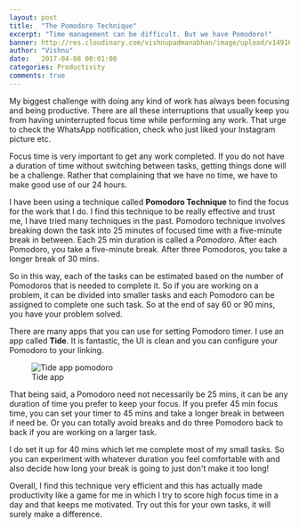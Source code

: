 ```yaml
---
layout: post
title:  "The Pomodoro Technique"
excerpt: "Time management can be difficult. But we have Pomodoro!"
banner: http://res.cloudinary.com/vishnupadmanabhan/image/upload/v1491643068/productivity/pomodoro.jpg
author: "Vishnu"
date:   2017-04-08 00:01:00
categories: Productivity
comments: true
---
```

My biggest challenge with doing any kind of work has always been focusing and being productive. There are all these interruptions that usually keep you from having uninterrupted focus time while performing any work. That urge to check the WhatsApp notification, check who just liked your Instagram picture etc.

Focus time is very important to get any work completed. If you do not have a duration of time without switching between tasks, getting things done will be a challenge. Rather that complaining that we have no time, we have to make good use of our 24 hours.

I have been using a technique called **Pomodoro Technique** to find the focus for the work that I do. I find this technique to be really effective and trust me, I have tried many techniques in the past. Pomodoro technique involves breaking down the task into 25 minutes of focused time with a five-minute break in between. Each 25 min duration is called a _Pomodoro_. After each Pomodoro, you take a five-minute break. After three Pomodoros, you take a longer break of 30 mins.

So in this way, each of the tasks can be estimated based on the number of Pomodoros that is needed to complete it. So if you are working on a problem, it can be divided into smaller tasks and each Pomodoro can be assigned to complete one such task. So at the end of say 60 or 90 mins, you have your problem solved.

There are many apps that you can use for setting Pomodoro timer. I use an app called **Tide**. It is fantastic, the UI is clean and you can configure your Pomodoro to your linking.

<figure>
  <img src="http://res.cloudinary.com/vishnupadmanabhan/image/upload/v1491646214/productivity/Tide.jpg" alt="Tide app pomodoro">
  <figcaption>Tide app</figcaption>
</figure>

That being said, a Pomodoro need not necessarily be 25 mins, it can be any duration of time you prefer to keep your focus. If you prefer 45 min focus time, you can set your timer to 45 mins and take a longer break in between if need be. Or you can totally avoid breaks and do three Pomodoro back to back if you are working on a larger task.

I do set it up for 40 mins which let me complete most of my small tasks. So you can experiment with whatever duration you feel comfortable with and also decide how long your break is going to just don't make it too long!

Overall, I find this technique very efficient and this has actually made productivity like a game for me in which I try to score high focus time in a day and that keeps me motivated. Try out this for your own tasks, it will surely make a difference.